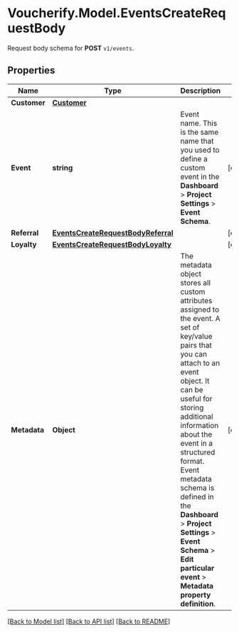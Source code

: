 # Voucherify.Model.EventsCreateRequestBody
Request body schema for **POST** `v1/events`.

## Properties

Name | Type | Description | Notes
------------ | ------------- | ------------- | -------------
**Customer** | [**Customer**](Customer.md) |  | 
**Event** | **string** | Event name. This is the same name that you used to define a custom event in the **Dashboard** &gt; **Project Settings** &gt; **Event Schema**. | [optional] 
**Referral** | [**EventsCreateRequestBodyReferral**](EventsCreateRequestBodyReferral.md) |  | [optional] 
**Loyalty** | [**EventsCreateRequestBodyLoyalty**](EventsCreateRequestBodyLoyalty.md) |  | [optional] 
**Metadata** | **Object** | The metadata object stores all custom attributes assigned to the event. A set of key/value pairs that you can attach to an event object. It can be useful for storing additional information about the event in a structured format. Event metadata schema is defined in the **Dashboard** &gt; **Project Settings** &gt; **Event Schema** &gt; **Edit particular event** &gt; **Metadata property definition**. | [optional] 

[[Back to Model list]](../../README.md#documentation-for-models) [[Back to API list]](../../README.md#documentation-for-api-endpoints) [[Back to README]](../../README.md)


